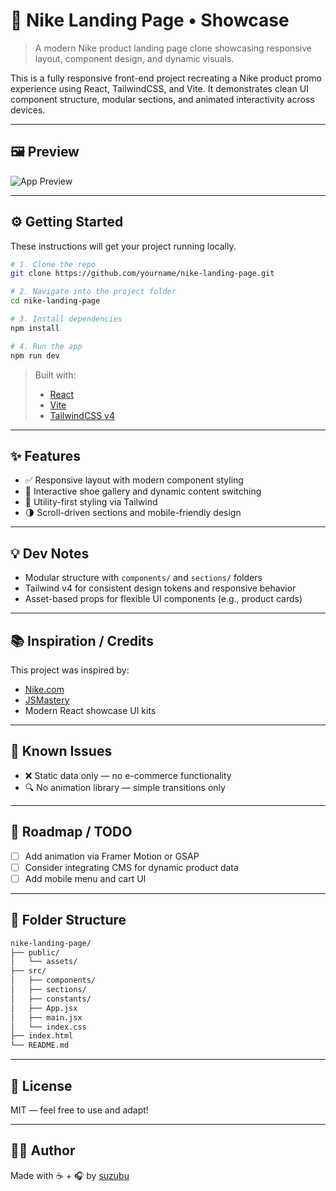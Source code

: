 # 👟 Nike Landing Page • Showcase

> A modern Nike product landing page clone showcasing responsive layout, component design, and dynamic visuals.

This is a fully responsive front-end project recreating a Nike product promo experience using React, TailwindCSS, and Vite. It demonstrates clean UI component structure, modular sections, and animated interactivity across devices.

---

## 🖼 Preview

![App Preview](media/nike-clone-demo.gif)


---

## ⚙️ Getting Started

These instructions will get your project running locally.

```bash
# 1. Clone the repo
git clone https://github.com/yourname/nike-landing-page.git

# 2. Navigate into the project folder
cd nike-landing-page

# 3. Install dependencies
npm install

# 4. Run the app
npm run dev
```

> Built with:  
> - [React](https://reactjs.org/)  
> - [Vite](https://vitejs.dev/)  
> - [TailwindCSS v4](https://tailwindcss.com/)

---

## ✨ Features

- ✅ Responsive layout with modern component styling
- 🔁 Interactive shoe gallery and dynamic content switching
- 💾 Utility-first styling via Tailwind
- 🌗 Scroll-driven sections and mobile-friendly design

---

## 💡 Dev Notes

- Modular structure with `components/` and `sections/` folders
- Tailwind v4 for consistent design tokens and responsive behavior
- Asset-based props for flexible UI components (e.g., product cards)

---

## 📚 Inspiration / Credits

This project was inspired by:

- [Nike.com](https://nike.com)
- [JSMastery](https://www.youtube.com/watch?v=tS7upsfuxmo)
- Modern React showcase UI kits

---

## 🧪 Known Issues

- ❌ Static data only — no e-commerce functionality
- 🔍 No animation library — simple transitions only

---

## 🔭 Roadmap / TODO

- [ ] Add animation via Framer Motion or GSAP
- [ ] Consider integrating CMS for dynamic product data
- [ ] Add mobile menu and cart UI

---

## 📂 Folder Structure

```bash
nike-landing-page/
├── public/
│   └── assets/
├── src/
│   ├── components/
│   ├── sections/
│   ├── constants/
│   ├── App.jsx
│   ├── main.jsx
│   └── index.css
├── index.html
└── README.md
```

---

## 📜 License

MIT — feel free to use and adapt!

---

## 🙋‍♀️ Author

Made with ☕ + 🎧 by [suzubu](https://github.com/suzubu)  